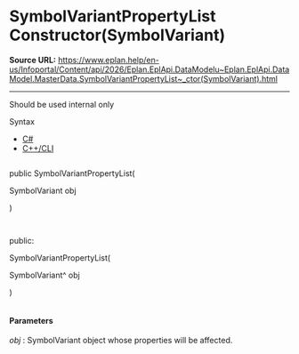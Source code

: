 # SymbolVariantPropertyList Constructor(SymbolVariant)

**Source URL:** https://www.eplan.help/en-us/Infoportal/Content/api/2026/Eplan.EplApi.DataModelu~Eplan.EplApi.DataModel.MasterData.SymbolVariantPropertyList~_ctor(SymbolVariant).html

---

Should be used internal only

Syntax

- [C#](#i-syntax-CS)
- [C++/CLI](#i-syntax-CPP2005)

```
```
public SymbolVariantPropertyList( 

   SymbolVariant obj

)
```
```

```
```
public:

SymbolVariantPropertyList( 

   SymbolVariant^ obj

)
```
```

#### Parameters

*obj*
:   SymbolVariant object whose properties will be affected.
